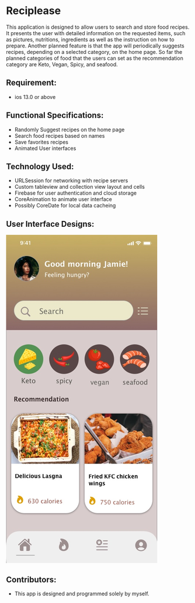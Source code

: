 # Reciplease
This application is designed to allow users to search and store food recipes. It presents the user 
with detailed information on the requested items, such as pictures, nutritions, ingredients as well as the
instruction on how to prepare. Another planned feature is that the app will periodically suggests recipes, 
depending on a selected category, on the home page. So far the planned categories of food that the users can 
set as the recommendation category are Keto, Vegan, Spicy, and seafood.

## Requirement:
* ios 13.0 or above

## Functional Specifications:
* Randomly Suggest recipes on the home page
* Search food recipes based on names
* Save favorites recipes
* Animated User interfaces

## Technology Used:
* URLSession for networking with recipe servers
* Custom tableview and collection view layout and cells
* Firebase for user authentication and cloud storage
* CoreAnimation to animate user interface
* Possibly CoreDate for local data cacheing

## User Interface Designs:

![](/UIDesigns/front%20page.jpg)


## Contributors:
* This app is designed and programmed solely by myself.
